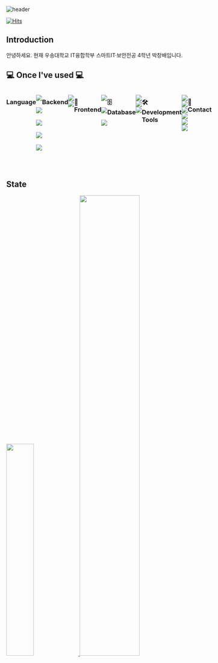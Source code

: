 <div align="left">
  
![header](https://capsule-render.vercel.app/api?type=waving&height=300&color=gradient&text=Hello!%20I'm%20Changbae)

[![Hits](https://hits.seeyoufarm.com/api/count/incr/badge.svg?url=https%3A%2F%2Fgithub.com%2FChangbaePark&count_bg=%233DB1C8&title_bg=%23555555&icon=&icon_color=%23E7E7E7&title=GITHUB&edge_flat=false)](https://hits.seeyoufarm.com)

## Introduction
<p>
  안녕하세요. 현재 우송대학교 IT융합학부 스마트IT·보안전공 4학년 박창배입니다.
</p>

    
## 💻 Once I've used 💻
<div style="display:flex; flex-direction:row;">
  <h3> Language</h3>
  <p>
    <img src="https://img.shields.io/badge/Python-3766AB?style=for-the-badge&logo=Python&logoColor=white"/></a>&nbsp
    <img src="https://img.shields.io/badge/Java-007396?style=for-the-badge&logo=coffeescript&logoColor=white"/></a>&nbsp
    <img src="https://img.shields.io/badge/c-20232a.svg?style=for-the-badge&logo=C&logoColor=white"/>&nbsp
    <img src="https://img.shields.io/badge/csharp-20232a.svg?style=for-the-badge&logo=csharp&logoColor=white"/>&nbsp
    <img src="https://img.shields.io/badge/c++-20232a.svg?style=for-the-badge&logo=cplusplus&logoColor=white"/>&nbsp
  </p>
  <h3> Backend</h3>
  <p>
    <img src="https://img.shields.io/badge/Python-3776AB?style=for-the-badge&logo=python&logoColor=white">
    <img src="https://img.shields.io/badge/Java-007396?style=for-the-badge&logo=coffeescript&logoColor=white"/>
  </p>
  <h3>🎥 Frontend</h3>
  <p>
    <img src="https://img.shields.io/badge/HTML5-E34F26?style=for-the-badge&logo=html5&logoColor=white"/></a>&nbsp 
    <img src="https://img.shields.io/badge/Javascript-ffb13b?style=for-the-badge&logo=javascript&logoColor=white"/></a>&nbsp
    <img src="https://img.shields.io/badge/CSS3-1572B6?style=for-the-badge&logo=css3&logoColor=white"/></a>&nbsp
  </p>
 <h3>🗄️ Database</h3>
  <p>
   <img src="https://img.shields.io/badge/oracle-F80000?style=for-the-badge&logo=oracle&logoColor=white"> 
   <img src="https://img.shields.io/badge/mysql-4479A1?style=for-the-badge&logo=mysql&logoColor=white">
  <img src="https://img.shields.io/badge/mariadb-003545?style=for-the-badge&logo=mariadb&logoColor=white"> 
  </p>
  <h3>🛠️ Development Tools</h3>
  <p>
    <img src="https://img.shields.io/badge/VS Code-007ACC?style=for-the-badge&logo=visual-studio-code&logoColor=white">
    <img src="https://img.shields.io/badge/Anaconda-44A833?style=for-the-badge&logo=anaconda&logoColor=white">
    <img src="https://img.shields.io/badge/ANS-44A833?style=for-the-badge&logo=androidstudio&logoColor=white">
    <img src="https://img.shields.io/badge/Google Colab-F9AB00?style=for-the-badge&logo=googlecolab&logoColor=white">
    <img src="https://img.shields.io/badge/VS-5C2D91?style=for-the-badge&logo=visual-studio&logoColor=white">
    <img src="https://img.shields.io/badge/Eclipse-2C2255?style=for-the-badge&logo=eclipse-ide&logoColor=white">
  </p>
  <h3>📱 Contact</h3>
  
    
  </p>
</div><br>

## State
<a href="https://github.com/anuraghazra/github-readme-stats">
    <img src="https://github-readme-stats.vercel.app/api/top-langs/?username=ChangbaePark&layout=donut&show_icons=true&theme=material-palenight&hide_border=true&bg_color=20232a&icon_color=58A6FF&text_color=fff&title_color=58A6FF&count_private=true&exclude_repo=Face-Transfer-Application" width=38% />
</a>    
<a href="https://github.com/anuraghazra/github-readme-stats">
  <img src="https://github-readme-stats.vercel.app/api?username=ChangbaePark&show_icons=true&theme=material-palenight&hide_border=true&bg_color=20232a&icon_color=58A6FF&text_color=fff&title_color=58A6FF&count_private=true" width=56% />
</a>




